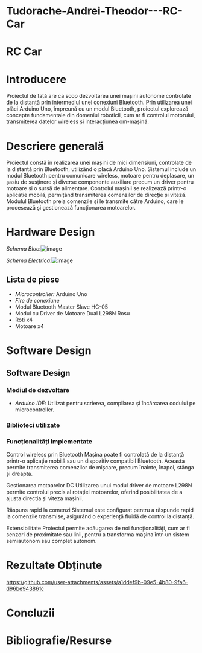 # Tudorache-Andrei-Theodor---RC-Car
# RC Car

# Introducere
Proiectul de față are ca scop dezvoltarea unei mașini autonome controlate de la distanță prin intermediul unei conexiuni Bluetooth.
Prin utilizarea unei plăci Arduino Uno, împreună cu un modul Bluetooth, proiectul explorează concepte fundamentale din domeniul roboticii, cum ar fi controlul motorului, transmiterea datelor wireless și interacțiunea om-mașină.
# Descriere generală
Proiectul constă în realizarea unei mașini de mici dimensiuni, controlate de la distanță prin Bluetooth, utilizând o placă Arduino Uno. Sistemul include un modul Bluetooth pentru comunicare wireless, motoare pentru deplasare, un șasiu de susținere și diverse componente auxiliare precum un driver pentru motoare și o sursă de alimentare.
Controlul mașinii se realizează printr-o aplicație mobilă, permițând transmiterea comenzilor de direcție și viteză. Modulul Bluetooth preia comenzile și le transmite către Arduino, care le procesează și gestionează funcționarea motoarelor.

# Hardware Design
  *Schema Bloc*:![image](https://github.com/user-attachments/assets/aae731c7-2073-4219-ae03-4617bbf79459)

  *Schema Electrica*:![image](https://github.com/user-attachments/assets/80467f68-32b8-4456-91d4-0c23f34074cc)
  
## Lista de piese
- *Microcontroller:* Arduino Uno 
- *Fire de conexiune*
- Modul Bluetooth Master Slave HC-05
- Modul cu Driver de Motoare Dual L298N Rosu
- Roti x4
- Motoare x4

# Software Design

## Software Design

### Mediul de dezvoltare
- *Arduino IDE*: Utilizat pentru scrierea, compilarea și încărcarea codului pe microcontroller.

### Biblioteci utilizate

### Funcționalități implementate
Control wireless prin Bluetooth
    Mașina poate fi controlată de la distanță printr-o aplicație mobilă sau un dispozitiv compatibil Bluetooth. Aceasta permite transmiterea comenzilor de mișcare, precum înainte, înapoi, stânga și dreapta.

Gestionarea motoarelor DC
    Utilizarea unui modul driver de motoare L298N permite controlul precis al rotației motoarelor, oferind posibilitatea de a ajusta direcția și viteza mașinii.

Răspuns rapid la comenzi
    Sistemul este configurat pentru a răspunde rapid la comenzile transmise, asigurând o experiență fluidă de control la distanță.

Extensibilitate
    Proiectul permite adăugarea de noi funcționalități, cum ar fi senzori de proximitate sau linii, pentru a transforma mașina într-un sistem semiautonom sau complet autonom.

 # Rezultate Obținute


https://github.com/user-attachments/assets/a1ddef9b-09e5-4b80-9fa6-d96be943861c


 # Concluzii

 # Bibliografie/Resurse

